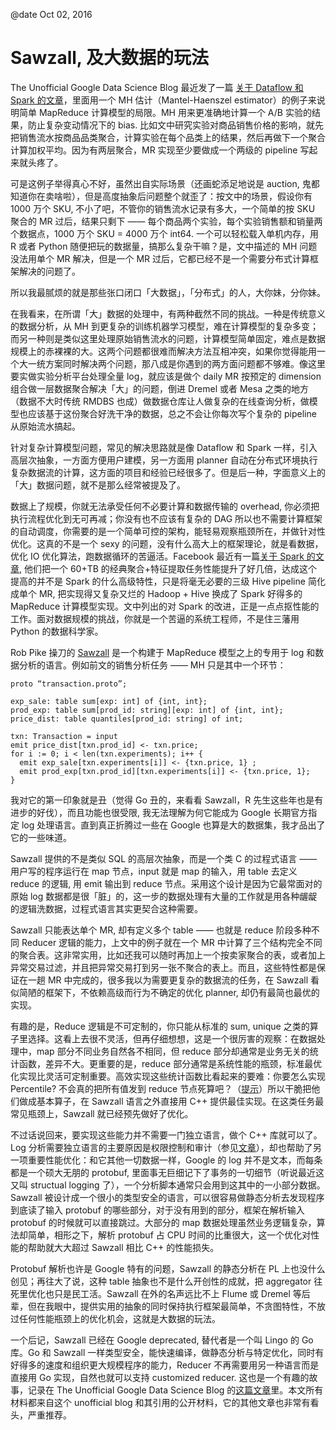 @date Oct 02, 2016

# Sawzall, 及大数据的玩法


The Unofficial Google Data Science Blog 最近发了一篇 [关于 Dataflow 和 Spark 的文章](http://www.unofficialgoogledatascience.com/2016/08/next-generation-tools-for-data-science.html)，里面用一个 MH 估计（Mantel-Haenszel estimator）的例子来说明简单 MapReduce 计算模型的局限。MH 用来更准确地计算一个 A/B 实验的结果，防止复杂变动情况下的 bias. 比如文中研究实验对商品销售价格的影响，就先把销售流水按商品品类聚合，计算实验在每个品类上的结果，然后再做下一个聚合计算加权平均。因为有两层聚合，MR 实现至少要做成一个两级的 pipeline 写起来就头疼了。

可是这例子举得真心不好，虽然出自实际场景（还画蛇添足地说是 auction, 鬼都知道你在卖啥啦），但是高度抽象后问题整个就歪了：按文中的场景，假设你有 1000 万个 SKU, 不小了吧，不管你的销售流水记录有多大，一个简单的按 SKU 聚合的 MR 过后，结果只剩下 —— 每个商品两个实验，每个实验销售额和销量两个数据点，1000 万个 SKU = 4000 万个 int64. 一个可以轻松载入单机内存，用 R 或者 Python 随便把玩的数据量，搞那么复杂干嘛？是，文中描述的 MH 问题没法用单个 MR 解决，但是一个 MR 过后，它都已经不是一个需要分布式计算框架解决的问题了。

所以我最腻烦的就是那些张口闭口「大数据」，「分布式」的人，大你妹，分你妹。

在我看来，在所谓「大」数据的处理中，有两种截然不同的挑战。一种是传统意义的数据分析，从 MH 到更复杂的训练机器学习模型，难在计算模型的复杂多变；而另一种则是类似这里处理原始销售流水的问题，计算模型简单固定，难点是数据规模上的赤裸裸的大。这两个问题都很难而解决方法互相冲突，如果你觉得能用一个大一统方案同时解决两个问题，那八成是你遇到的两方面问题都不够难。像这里要实做实验分析平台处理全量 log，就应该是做个 daily MR 按预定的 dimension 组合做一层数据聚合解决「大」的问题，倒进 Dremel 或者 Mesa 之类的地方（数据不大时传统 RMDBS 也成）做数据仓库让人做复杂的在线查询分析，做模型也应该基于这份聚合好洗干净的数据，总之不会让你每次写个复杂的 pipeline 从原始流水搞起。

针对复杂计算模型问题，常见的解决思路就是像 Dataflow 和 Spark 一样，引入高层次抽象，一方面方便用户建模，另一方面用 planner 自动在分布式环境执行复杂数据流的计算，这方面的项目和经验已经很多了。但是后一种，字面意义上的「大」数据问题，就不是那么经常被提及了。

数据上了规模，你就无法承受任何不必要计算和数据传输的 overhead, 你必须把执行流程优化到无可再减；你没有也不应该有复杂的 DAG 所以也不需要计算框架的自动调度，你需要的是一个简单可控的架构，能轻易观察瓶颈所在，并做针对性优化。这真的不是一个 sexy 的问题，没有什么高大上的框架理论，就是看数据，优化 IO 优化算法，跑数据循环的苦逼活。Facebook 最近有一篇[关于 Spark 的文章](https://code.facebook.com/posts/1671373793181703/apache-spark-scale-a-60-tb-production-use-case/), 他们把一个 60+TB 的经典聚合+特征提取任务性能提升了好几倍，达成这个提高的并不是 Spark 的什么高级特性，只是将毫无必要的三级 Hive pipeline 简化成单个 MR, 把实现得又复杂又烂的 Hadoop + Hive 换成了 Spark 好得多的 MapReduce 计算模型实现。文中列出的对 Spark 的改进，正是一点点抠性能的工作。面对数据规模的挑战，你就是一个苦逼的系统工程师，不是住三藩用 Python 的数据科学家。

Rob Pike 操刀的 [Sawzall](http://static.googleusercontent.com/media/research.google.com/en//archive/sawzall-sciprog.pdf) 是一个构建于 MapReduce 模型之上的专用于 log 和数据分析的语言。例如前文的销售分析任务 —— MH 只是其中一个环节：

    proto “transaction.proto”;

    exp_sale: table sum[exp: int] of {int, int};
    prod_exp: table sum[prod_id: string][exp: int] of {int, int};
    price_dist: table quantiles[prod_id: string] of int;

    txn: Transaction = input
    emit price_dist[txn.prod_id] <- txn.price;
    for i := 0; i < len(txn.experiments); i++ {
      emit exp_sale[txn.experiments[i]] <- {txn.price, 1} ;
      emit prod_exp[txn.prod_id][txn.experiments[i]] <- {txn.price, 1};
    }

我对它的第一印象就是丑（觉得 Go 丑的，来看看 Sawzall，R 先生这些年也是有进步的好伐），而且功能也很受限, 我无法理解为何它能成为 Google 长期官方指定 log 处理语言。直到真正折腾过一些在 Google 也算是大的数据集，我才品出了它的一些味道。

Sawzall 提供的不是类似 SQL 的高层次抽象，而是一个类 C 的过程式语言 —— 用户写的程序运行在 map 节点，input 就是 map 的输入，用 table 去定义 reduce 的逻辑, 用 emit 输出到 reduce 节点。采用这个设计是因为它最常面对的原始 log 数据都是很「脏」的，这一步的数据处理有大量的工作就是用各种龌龊的逻辑洗数据，过程式语言其实更契合这种需要。

Sawzall 只能表达单个 MR, 却有定义多个 table —— 也就是 reduce 阶段多种不同 Reducer 逻辑的能力，上文中的例子就在一个 MR 中计算了三个结构完全不同的聚合表。这非常实用，比如还我可以随时再加上一个按卖家聚合的表，或者加上异常交易过滤，并且把异常交易打到另一张不聚合的表上。而且，这些特性都是保证在一趟 MR 中完成的，很多我以为需要更复杂的数据流的任务，在 Sawzall 看似简陋的框架下，不依赖高级而行为不确定的优化 planner, 却仍有最简也最优的实现。

有趣的是，Reduce 逻辑是不可定制的，你只能从标准的 sum, unique 之类的算子里选择。这看上去很不灵活，但再仔细想想，这是一个很厉害的观察：在数据处理中，map 部分不同业务自然各不相同，但 reduce 部分却通常是业务无关的统计函数，差异不大。更重要的是，reduce 部分通常是系统性能的瓶颈，标准最优化实现比灵活可定制重要。高效实现这些统计函数比看起来的要难：你要怎么实现 Percentile? 不会真的把所有值发到 reduce 节点死算吧？（[提示](http://infolab.stanford.edu/~datar/courses/cs361a/papers/quantiles.pdf)）所以干脆把他们做成基本算子，在 Sawzall 语言之外直接用 C++ 提供最佳实现。在这类任务最常见瓶颈上，Sawzall 就已经预先做好了优化。

不过话说回来，要实现这些能力并不需要一门独立语言，做个 C++ 库就可以了。Log 分析需要独立语言的主要原因是权限控制和审计（参见[文章](http://www.unofficialgoogledatascience.com/2015/12/replacing-sawzall-case-study-in-domain.html)），却也帮助了另一项重要性能优化：和它其他一切数据一样，Google 的 log 并不是文本，而每条都是一个硕大无朋的 protobuf, 里面事无巨细记下了事务的一切细节（听说最近这又叫 structual logging 了），一个分析脚本通常只会用到这其中的一小部分数据。Sawzall 被设计成一个很小的类型安全的语言，可以很容易做静态分析去发现程序到底读了输入 protobuf 的哪些部分，对于没有用到的部分，框架在解析输入 protobuf 的时候就可以直接跳过。大部分的 map 数据处理虽然业务逻辑复杂，算法却简单，相形之下，解析 protobuf 占 CPU 时间的比重很大，这一个优化对性能的帮助就大大超过 Sawzall 相比 C++ 的性能损失。

Protobuf 解析也许是 Google 特有的问题，Sawzall 的静态分析在 PL 上也没什么创见；再往大了说，这种 table 抽象也不是什么开创性的成就，把 aggregator 往死里优化也只是民工活。Sawzall 在外的名声远比不上 Flume 或 Dremel 等后辈，但在我眼中，提供实用的抽象的同时保持执行框架最简单，不贪图特性，不放过任何性能瓶颈上的优化机会，这就是大数据的玩法。

一个后记，Sawzall 已经在 Google deprecated, 替代者是一个叫 Lingo 的 Go 库。Go 和 Sawzall 一样类型安全，能快速编译，做静态分析与特定优化，同时有好得多的速度和组织更大规模程序的能力，Reducer 不再需要用另一种语言而是直接用 Go 实现，自然也就可以支持 customized reducer. 这也是一个有趣的故事，记录在 The Unofficial Google Data Science Blog 的[这篇文章](http://www.unofficialgoogledatascience.com/2015/12/replacing-sawzall-case-study-in-domain.html)里。本文所有材料都来自这个 unofficial blog 和其引用的公开材料，它的其他文章也非常有看头，严重推荐。
